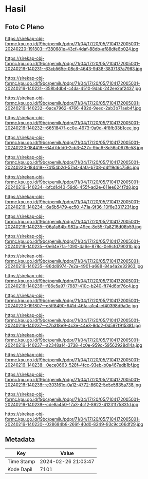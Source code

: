 # Hasil

## Foto C Plano

https://sirekap-obj-formc.kpu.go.id/f9bc/pemilu/pdpr/71/04/17/20/05/7104172005001-20240220-191803--f380681e-43cf-4daf-88db-af88dfe6b024.jpg

https://sirekap-obj-formc.kpu.go.id/f9bc/pemilu/pdpr/71/04/17/20/05/7104172005001-20240216-140231--63cb565e-08c8-4643-9d38-3837187a7963.jpg

https://sirekap-obj-formc.kpu.go.id/f9bc/pemilu/pdpr/71/04/17/20/05/7104172005001-20240216-140231--358b4db4-c4da-4510-9dab-242ee2af2437.jpg

https://sirekap-obj-formc.kpu.go.id/f9bc/pemilu/pdpr/71/04/17/20/05/7104172005001-20240216-140232--6ace7962-4766-482d-9eed-2ab3b71aeb4f.jpg

https://sirekap-obj-formc.kpu.go.id/f9bc/pemilu/pdpr/71/04/17/20/05/7104172005001-20240216-140232--6651847f-cc0e-4973-9a9d-4f8fb33b1cee.jpg

https://sirekap-obj-formc.kpu.go.id/f9bc/pemilu/pdpr/71/04/17/20/05/7104172005001-20240220-184418--64d7ddd0-2cb3-427c-9bc6-8c56c0678e58.jpg

https://sirekap-obj-formc.kpu.go.id/f9bc/pemilu/pdpr/71/04/17/20/05/7104172005001-20240220-184418--74154b2d-57a4-4afa-b708-d4f19d6c758c.jpg

https://sirekap-obj-formc.kpu.go.id/f9bc/pemilu/pdpr/71/04/17/20/05/7104172005001-20240216-140234--bfcd1d40-59d6-455f-ad2e-611ee624f7d8.jpg

https://sirekap-obj-formc.kpu.go.id/f9bc/pemilu/pdpr/71/04/17/20/05/7104172005001-20240216-140234--6a6b5479-ec50-471a-9f36-10f6e331723f.jpg

https://sirekap-obj-formc.kpu.go.id/f9bc/pemilu/pdpr/71/04/17/20/05/7104172005001-20240216-140235--06a1a84b-982a-49ec-8c55-7a8216d08b59.jpg

https://sirekap-obj-formc.kpu.go.id/f9bc/pemilu/pdpr/71/04/17/20/05/7104172005001-20240216-140235--0e64e71a-1090-4a6e-878c-0e9cfd79031b.jpg

https://sirekap-obj-formc.kpu.go.id/f9bc/pemilu/pdpr/71/04/17/20/05/7104172005001-20240216-140235--86dd6974-7e2a-4901-a688-84a4a2e32963.jpg

https://sirekap-obj-formc.kpu.go.id/f9bc/pemilu/pdpr/71/04/17/20/05/7104172005001-20240216-140236--f86e5a97-7987-410c-b240-ff74d6bf76c4.jpg

https://sirekap-obj-formc.kpu.go.id/f9bc/pemilu/pdpr/71/04/17/20/05/7104172005001-20240220-191807--e5ff8490-641d-46fa-a1c4-ef40398d9a0e.jpg

https://sirekap-obj-formc.kpu.go.id/f9bc/pemilu/pdpr/71/04/17/20/05/7104172005001-20240216-140237--47b318e9-4c3e-44e3-9dc2-0d597f915381.jpg

https://sirekap-obj-formc.kpu.go.id/f9bc/pemilu/pdpr/71/04/17/20/05/7104172005001-20240216-140237--a2348a14-3738-4c0e-959c-59562928d14a.jpg

https://sirekap-obj-formc.kpu.go.id/f9bc/pemilu/pdpr/71/04/17/20/05/7104172005001-20240216-140238--0ece0663-528f-4fcc-93eb-b0a467edb1bf.jpg

https://sirekap-obj-formc.kpu.go.id/f9bc/pemilu/pdpr/71/04/17/20/05/7104172005001-20240216-140238--e303161c-0a12-4772-8602-5e5e5835a738.jpg

https://sirekap-obj-formc.kpu.go.id/f9bc/pemilu/pdpr/71/04/17/20/05/7104172005001-20240216-140238--cde8a450-17a3-4c12-8622-41231f75831d.jpg

https://sirekap-obj-formc.kpu.go.id/f9bc/pemilu/pdpr/71/04/17/20/05/7104172005001-20240216-140230--028684b8-266f-40d0-8249-93c9cc66df29.jpg


## Metadata

| Key        | Value               |
| ---------- | ------------------- |
| Time Stamp | 2024-02-26 21:03:47 |
| Kode Dapil | 7101                |



